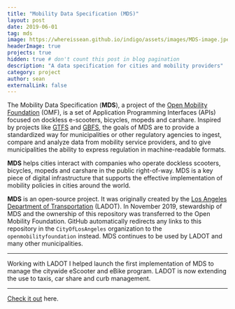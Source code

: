 ```yaml
---
title: "Mobility Data Specification (MDS)"
layout: post
date: 2019-06-01
tag: mds
image: https://whereissean.github.io/indigo/assets/images/MDS-image.jpeg
headerImage: true
projects: true
hidden: true # don't count this post in blog pagination
description: "A data specification for cities and mobility providers"
category: project
author: sean
externalLink: false
---
```


The Mobility Data Specification (**MDS**), a project of the [Open Mobility Foundation](http://www.openmobilityfoundation.org) (OMF), is a set of Application Programming Interfaces (APIs) focused on dockless e-scooters, bicycles, mopeds and carshare. Inspired by projects like [GTFS](https://developers.google.com/transit/gtfs/reference/) and [GBFS](https://github.com/NABSA/gbfs), the goals of MDS are to provide a standardized way for municipalities or other regulatory agencies to ingest, compare and analyze data from mobility service providers, and to give municipalities the ability to express regulation in machine-readable formats.

**MDS** helps cities interact with companies who operate dockless scooters, bicycles, mopeds and carshare in the public right-of-way. MDS is a key piece of digital infrastructure that supports the effective implementation of mobility policies in cities around the world.

**MDS** is an open-source project. It was originally created by the [Los Angeles Department of Transportation](http://ladot.io) (LADOT). In November 2019, stewardship of MDS and the ownership of this repository was transferred to the Open Mobility Foundation. GitHub automatically redirects any links to this repository in the `CityOfLosAngeles` organization to the `openmobilityfoundation` instead. MDS continues to be used by LADOT and many other municipalities.

---

Working with LADOT I helped launch the first implementation of MDS to manage the citywide eScooter and eBike program.  LADOT is now extending the use to taxis, car share and curb management.

---

[Check it out](https://github.com/openmobilityfoundation/mobility-data-specification/) here.
